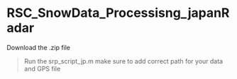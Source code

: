 # RSC_SnowData_Processisng_japanRadar
Download the .zip file
>Run the srp_script_jp.m
>make sure to add correct path for your data and GPS file
